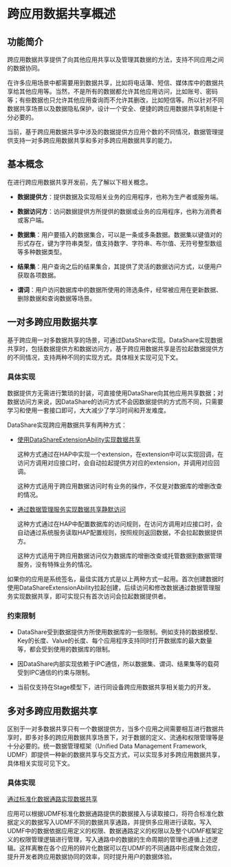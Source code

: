 # 跨应用数据共享概述

## 功能简介

跨应用数据共享提供了向其他应用共享以及管理其数据的方法，支持不同应用之间的数据协同。

在许多应用场景中都需要用到数据共享，比如将电话簿、短信、媒体库中的数据共享给其他应用等。当然，不是所有的数据都允许其他应用访问，比如账号、密码等；有些数据也只允许其他应用查询而不允许其删改，比如短信等。所以针对不同数据共享场景以及数据隐私保护，设计一个安全、便捷的跨应用数据共享机制是十分必要的。

当前，基于跨应用数据共享中涉及的数据提供方应用个数的不同情况，数据管理提供支持一对多跨应用数据共享和多对多跨应用数据共享的能力。

## 基本概念

在进行跨应用数据共享开发前，先了解以下相关概念。

- **数据提供方**：提供数据及实现相关业务的应用程序，也称为生产者或服务端。

- **数据访问方**：访问数据提供方所提供的数据或业务的应用程序，也称为消费者或客户端。

- **数据集**：用户要插入的数据集合，可以是一条或多条数据。数据集以键值对的形式存在，键为字符串类型，值支持数字、字符串、布尔值、无符号整型数组等多种数据类型。

- **结果集**：用户查询之后的结果集合，其提供了灵活的数据访问方式，以便用户获取各项数据。

- **谓词**：用户访问数据库中的数据所使用的筛选条件，经常被应用在更新数据、删除数据和查询数据等场景。

## 一对多跨应用数据共享
<!--RP1-->
基于跨应用一对多数据共享的场景，可通过DataShare实现。DataShare实现数据共享时，包括数据提供方和数据访问方，基于跨应用数据共享是否拉起数据提供方的不同情况，支持两种不同的实现方式。具体相关实现可见下文。
<!--RP1End-->
<!--Del-->
### 具体实现

数据提供方无需进行繁琐的封装，可直接使用DataShare向其他应用共享数据；对数据访问方来说，因DataShare的访问方式不会因数据提供的方式而不同，只需要学习和使用一套接口即可，大大减少了学习时间和开发难度。

DataShare实现跨应用数据共享有两种方式：

- [使用DataShareExtensionAbility实现数据共享](share-data-by-datashareextensionability.md)

  这种方式通过在HAP中实现一个extension，在extension中可以实现回调，在访问方调用对应接口时，会自动拉起提供方对应的extension，并调用对应回调。

  这种方式适用于跨应用数据访问时有业务的操作，不仅是对数据库的增删改查的情况。

- [通过数据管理服务实现数据共享静默访问](share-data-by-silent-access.md)

  这种方式通过在HAP中配置数据库的访问规则，在访问方调用对应接口时，会自动通过系统服务读取HAP配置规则，按照规则返回数据，不会拉起数据提供方。

  这种方式适用于跨应用数据访问仅为数据库的增删改查或托管数据到数据管理服务，没有特殊业务的情况。
  
如果你的应用是系统签名，最佳实践方式是以上两种方式一起用。首次创建数据时使用DataShareExtensionAbility拉起创建，后续访问和修改数据通过数据管理服务实现数据共享，即可实现只有首次访问会拉起数据提供者。

### 约束限制

- DataShare受到数据提供方所使用数据库的一些限制。例如支持的数据模型、Key的长度、Value的长度、每个应用程序支持同时打开数据库的最大数量等，都会受到使用的数据库的限制。

- 因DataShare内部实现依赖于IPC通信，所以数据集、谓词、结果集等的载荷受到IPC通信的约束与限制。

- 当前仅支持在Stage模型下，进行同设备跨应用数据共享相关能力的开发。
<!--DelEnd-->

## 多对多跨应用数据共享

区别于一对多数据共享只有一个数据提供方，当多个应用之间需要相互进行数据共享时，即多对多的跨应用数据共享场景下，对于数据的定义、流通和权限管理等是十分必要的。统一数据管理框架（Unified Data Management Framework, UDMF）即提供一种新的数据共享与交互方式，可以实现多对多跨应用数据共享，具体相关实现可见下文。

### 具体实现

[通过标准化数据通路实现数据共享](unified-data-channels.md)

应用可以根据UDMF标准化数据通路提供的数据接入与读取接口，将符合标准化数据定义的数据写入UDMF不同的数据共享通路，并提供多应用进行读取。写入UDMF中的数据依据应用定义的权限、数据通路定义的权限以及整个UDMF框架定义的权限管理逻辑进行管理，写入通路中的数据的生命周期的管理也遵循上述逻辑。这样离散在各个应用的碎片化数据可以在UDMF的不同通路中形成聚合效应，提升开发者跨应用数据协同的效率，同时提升用户的数据体验。
